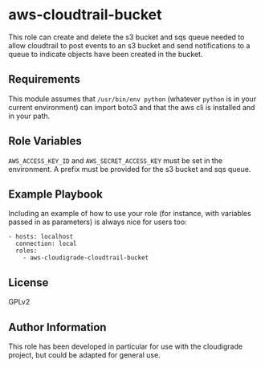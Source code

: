 aws-cloudtrail-bucket
=========

This role can create and delete the s3 bucket and sqs queue needed to allow
cloudtrail to post events to an s3 bucket and send notifications to a queue to
indicate objects have been created in the bucket.

Requirements
------------

This module assumes that `/usr/bin/env python` (whatever `python` is in your current environment) can import boto3 and that the aws cli is installed and in your path.

Role Variables
--------------

`AWS_ACCESS_KEY_ID` and `AWS_SECRET_ACCESS_KEY` must be set in the environment. A prefix must be provided for the s3 bucket and sqs queue.


Example Playbook
----------------

Including an example of how to use your role (for instance, with variables passed in as parameters) is always nice for users too:

    - hosts: localhost
      connection: local
      roles:
        - aws-cloudigrade-cloudtrail-bucket


License
-------

GPLv2

Author Information
------------------

This role has been developed in particular for use with the cloudigrade project, but could be adapted for general use.
